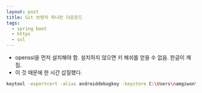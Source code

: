 ```yaml
---
layout: post
title: Git 브랜치 하나만 다운로드
tags:
  - spring boot
  - https
  - ssl
---
```


* openssl을 먼저 설치해야 함. 설치하지 않으면 키 해쉬를 얻을 수 없음. 한글이 깨짐.
* 이 것 때문에 한 시간 삽질했다.

```bash
keytool -exportcert -alias androiddebugkey -keystore C:\Users\namgiwon\.android\debug.keystore -storepass android -keypass android | openssl sha1 -binary | openssl base64
```
